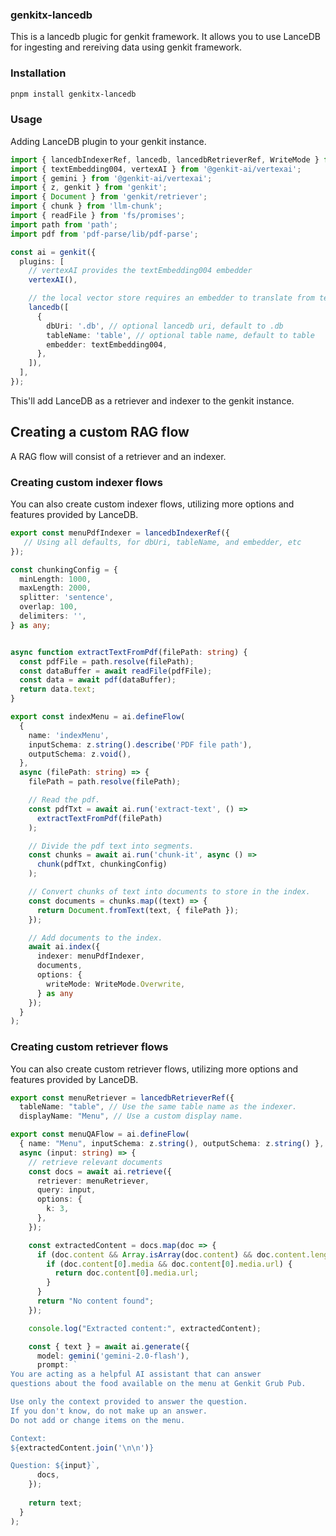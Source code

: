 ### genkitx-lancedb
This is a lancedb plugic for genkit framework. It allows you to use LanceDB for ingesting and rereiving data using genkit framework.

### Installation
```bash
pnpm install genkitx-lancedb
```

### Usage

Adding LanceDB plugin to your genkit instance.

```ts
import { lancedbIndexerRef, lancedb, lancedbRetrieverRef, WriteMode } from 'genkitx-lancedb';
import { textEmbedding004, vertexAI } from '@genkit-ai/vertexai';
import { gemini } from '@genkit-ai/vertexai';
import { z, genkit } from 'genkit';
import { Document } from 'genkit/retriever';
import { chunk } from 'llm-chunk';
import { readFile } from 'fs/promises';
import path from 'path';
import pdf from 'pdf-parse/lib/pdf-parse';

const ai = genkit({
  plugins: [
    // vertexAI provides the textEmbedding004 embedder
    vertexAI(),

    // the local vector store requires an embedder to translate from text to vector
    lancedb([
      {
        dbUri: '.db', // optional lancedb uri, default to .db
        tableName: 'table', // optional table name, default to table
        embedder: textEmbedding004,
      },
    ]),
  ],
});
```
This'll add LanceDB as a retriever and indexer to the genkit instance.

## Creating a custom RAG flow

A RAG flow will consist of a retriever and an indexer.

### Creating custom indexer flows
You can also create custom indexer flows, utilizing more options and features provided by LanceDB.

```ts
export const menuPdfIndexer = lancedbIndexerRef({
   // Using all defaults, for dbUri, tableName, and embedder, etc
});

const chunkingConfig = {
  minLength: 1000,
  maxLength: 2000,
  splitter: 'sentence',
  overlap: 100,
  delimiters: '',
} as any;


async function extractTextFromPdf(filePath: string) {
  const pdfFile = path.resolve(filePath);
  const dataBuffer = await readFile(pdfFile);
  const data = await pdf(dataBuffer);
  return data.text;
}

export const indexMenu = ai.defineFlow(
  {
    name: 'indexMenu',
    inputSchema: z.string().describe('PDF file path'),
    outputSchema: z.void(),
  },
  async (filePath: string) => {
    filePath = path.resolve(filePath);

    // Read the pdf.
    const pdfTxt = await ai.run('extract-text', () =>
      extractTextFromPdf(filePath)
    );

    // Divide the pdf text into segments.
    const chunks = await ai.run('chunk-it', async () =>
      chunk(pdfTxt, chunkingConfig)
    );

    // Convert chunks of text into documents to store in the index.
    const documents = chunks.map((text) => {
      return Document.fromText(text, { filePath });
    });

    // Add documents to the index.
    await ai.index({
      indexer: menuPdfIndexer,
      documents,
      options: {
        writeMode: WriteMode.Overwrite,
      } as any
    });
  }
);
```
### Creating custom retriever flows
You can also create custom retriever flows, utilizing more options and features provided by LanceDB.
```ts
export const menuRetriever = lancedbRetrieverRef({
  tableName: "table", // Use the same table name as the indexer.
  displayName: "Menu", // Use a custom display name.

export const menuQAFlow = ai.defineFlow(
  { name: "Menu", inputSchema: z.string(), outputSchema: z.string() },
  async (input: string) => {
    // retrieve relevant documents
    const docs = await ai.retrieve({
      retriever: menuRetriever,
      query: input,
      options: { 
        k: 3,
      },
    });

    const extractedContent = docs.map(doc => {
      if (doc.content && Array.isArray(doc.content) && doc.content.length > 0) {
        if (doc.content[0].media && doc.content[0].media.url) {
          return doc.content[0].media.url;
        }
      }
      return "No content found";
    });

    console.log("Extracted content:", extractedContent);

    const { text } = await ai.generate({
      model: gemini('gemini-2.0-flash'),
      prompt: `
You are acting as a helpful AI assistant that can answer 
questions about the food available on the menu at Genkit Grub Pub.

Use only the context provided to answer the question.
If you don't know, do not make up an answer.
Do not add or change items on the menu.

Context:
${extractedContent.join('\n\n')}

Question: ${input}`,
      docs,
    });
    
    return text;
  }
);
```